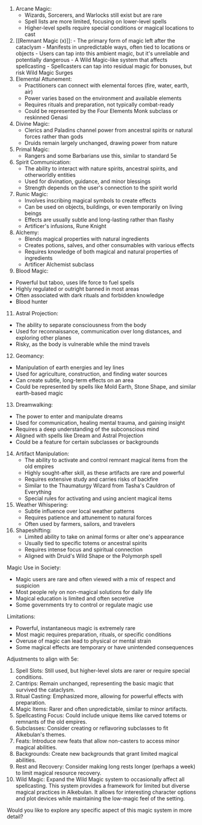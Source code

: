 1. Arcane Magic:
	- Wizards, Sorcerers, and Warlocks still exist but are rare
	- Spell lists are more limited, focusing on lower-level spells
	- Higher-level spells require special conditions or magical locations to cast
2. [[Remnant Magic (x)]]:
	   - The primary form of magic left after the cataclysm
	   - Manifests in unpredictable ways, often tied to locations or objects
	   - Users can tap into this ambient magic, but it's unreliable and potentially dangerous 
		   - A Wild Magic-like system that affects spellcasting
		   - Spellcasters can tap into residual magic for bonuses, but risk Wild Magic Surges
3. Elemental Attunement:
   - Practitioners can connect with elemental forces (fire, water, earth, air)
   - Power varies based on the environment and available elements
   - Requires rituals and preparation, not typically combat-ready
   - Could be represented by the Four Elements Monk subclass or reskinned Genasi
4. Divine Magic:
	- Clerics and Paladins channel power from ancestral spirits or natural forces rather than gods
	- Druids remain largely unchanged, drawing power from nature
6. Primal Magic:
	- Rangers and some Barbarians use this, similar to standard 5e
7. Spirit Communication:
   - The ability to interact with nature spirits, ancestral spirits, and otherworldly entities
   - Used for divination, guidance, and minor blessings
   - Strength depends on the user's connection to the spirit world
8. Runic Magic:
   - Involves inscribing magical symbols to create effects
   - Can be used on objects, buildings, or even temporarily on living beings
   - Effects are usually subtle and long-lasting rather than flashy
   - Artificer's infusions, Rune Knight
9. Alchemy:
   - Blends magical properties with natural ingredients
   - Creates potions, salves, and other consumables with various effects
   - Requires knowledge of both magical and natural properties of ingredients
   - Artificer Alchemist subclass
10. Blood Magic:
   - Powerful but taboo, uses life force to fuel spells
   - Highly regulated or outright banned in most areas
   - Often associated with dark rituals and forbidden knowledge
   - Blood hunter
11. Astral Projection:
   - The ability to separate consciousness from the body
   - Used for reconnaissance, communication over long distances, and exploring other planes
   - Risky, as the body is vulnerable while the mind travels
12. Geomancy:
   - Manipulation of earth energies and ley lines
   - Used for agriculture, construction, and finding water sources
   - Can create subtle, long-term effects on an area
   - Could be represented by spells like Mold Earth, Stone Shape, and similar earth-based magic
13. Dreamwalking:
   - The power to enter and manipulate dreams
   - Used for communication, healing mental trauma, and gaining insight
   - Requires a deep understanding of the subconscious mind
   - Aligned with spells like Dream and Astral Projection
   - Could be a feature for certain subclasses or backgrounds
14. Artifact Manipulation:
    - The ability to activate and control remnant magical items from the old empires
    - Highly sought-after skill, as these artifacts are rare and powerful
    - Requires extensive study and carries risks of backfire
    - Similar to the Thaumaturgy Wizard from Tasha's Cauldron of Everything
    - Special rules for activating and using ancient magical items
15. Weather Whispering:
    - Subtle influence over local weather patterns
    - Requires patience and attunement to natural forces
    - Often used by farmers, sailors, and travelers
16. Shapeshifting:
    - Limited ability to take on animal forms or alter one's appearance
    - Usually tied to specific totems or ancestral spirits
    - Requires intense focus and spiritual connection
    - Aligned with Druid's Wild Shape or the Polymorph spell

Magic Use in Society:
- Magic users are rare and often viewed with a mix of respect and suspicion
- Most people rely on non-magical solutions for daily life
- Magical education is limited and often secretive
- Some governments try to control or regulate magic use

Limitations:
- Powerful, instantaneous magic is extremely rare
- Most magic requires preparation, rituals, or specific conditions
- Overuse of magic can lead to physical or mental strain
- Some magical effects are temporary or have unintended consequences

Adjustments to align with 5e:

1. Spell Slots: Still used, but higher-level slots are rarer or require special conditions.
2. Cantrips: Remain unchanged, representing the basic magic that survived the cataclysm.
3. Ritual Casting: Emphasized more, allowing for powerful effects with preparation.
4. Magic Items: Rarer and often unpredictable, similar to minor artifacts.
5. Spellcasting Focus: Could include unique items like carved totems or remnants of the old empires.
6. Subclasses: Consider creating or reflavoring subclasses to fit Alkebulan's themes.
7. Feats: Introduce new feats that allow non-casters to access minor magical abilities.
8. Backgrounds: Create new backgrounds that grant limited magical abilities.
9. Rest and Recovery: Consider making long rests longer (perhaps a week) to limit magical resource recovery.
10. Wild Magic: Expand the Wild Magic system to occasionally affect all spellcasting.
This system provides a framework for limited but diverse magical practices in Alkebulan. It allows for interesting character options and plot devices while maintaining the low-magic feel of the setting.

Would you like to explore any specific aspect of this magic system in more detail?